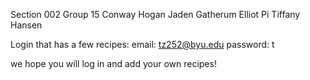 Section 002 Group 15
Conway Hogan
Jaden Gatherum
Elliot Pi
Tiffany Hansen

Login that has a few recipes: 
email: tz252@byu.edu
password: t

we hope you will log in and add your own recipes!

